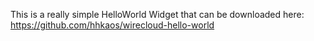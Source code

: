 This is a really simple HelloWorld Widget that can be downloaded here: https://github.com/hhkaos/wirecloud-hello-world
